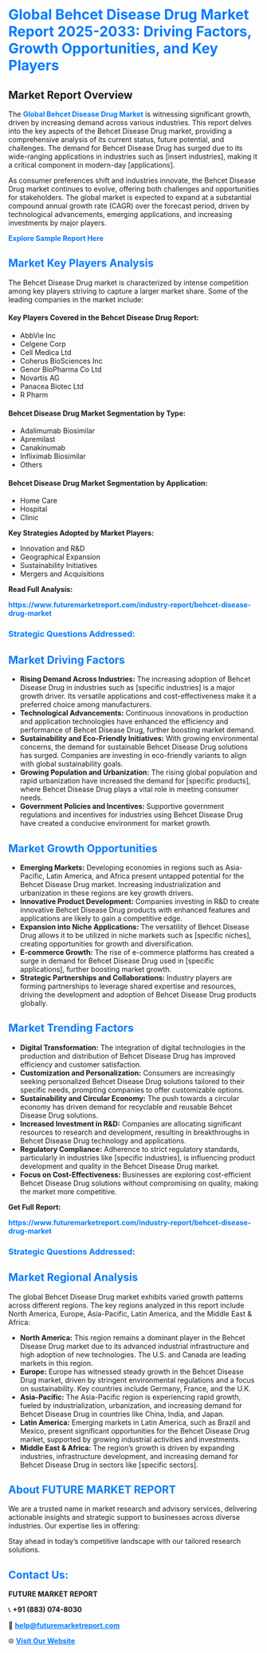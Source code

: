 <h1 style="color: #007BFF;">Global Behcet Disease Drug Market Report 2025-2033: Driving Factors, Growth Opportunities, and Key Players</h1>

<section id="overview">
<h2>Market Report Overview</h2>
<p>The <a href="https://www.futuremarketreport.com/industry-report/behcet-disease-drug-market" style="color: #007BFF; text-decoration: none;"><strong>Global Behcet Disease Drug Market</strong></a> is witnessing significant growth, driven by increasing demand across various industries. This report delves into the key aspects of the Behcet Disease Drug market, providing a comprehensive analysis of its current status, future potential, and challenges. The demand for Behcet Disease Drug has surged due to its wide-ranging applications in industries such as [insert industries], making it a critical component in modern-day [applications].</p>
<p>As consumer preferences shift and industries innovate, the Behcet Disease Drug market continues to evolve, offering both challenges and opportunities for stakeholders. The global market is expected to expand at a substantial compound annual growth rate (CAGR) over the forecast period, driven by technological advancements, emerging applications, and increasing investments by major players.</p>
</section>

<section id="overview">
<p><a href="https://www.futuremarketreport.com/request-sample/reportId=53279" style="color: #007BFF; text-decoration: none;"><strong>Explore Sample Report Here</strong></a></p>
</section>

<section id="key-players">
<h2 style="color: #007BFF;">Market Key Players Analysis</h2>
<p>The Behcet Disease Drug market is characterized by intense competition among key players striving to capture a larger market share. Some of the leading companies in the market include:</p>
<h4>Key Players Covered in the Behcet Disease Drug Report:</h4>
<ul><li>AbbVie Inc</li><li>Celgene Corp</li><li>Cell Medica Ltd</li><li>Coherus BioSciences Inc</li><li>Genor BioPharma Co Ltd</li><li>Novartis AG</li><li>Panacea Biotec Ltd</li><li>R Pharm</li></ul>
<h4>Behcet Disease Drug Market Segmentation by Type:</h4>
<ul><li>Adalimumab Biosimilar</li><li>Apremilast</li><li>Canakinumab</li><li>Infliximab Biosimilar</li><li>Others</li></ul>

<h4>Behcet Disease Drug Market Segmentation by Application:</h4>
<ul><li>Home Care</li><li>Hospital</li><li>Clinic</li></ul>
<p><strong>Key Strategies Adopted by Market Players:</strong></p>
<ul>
<li>Innovation and R&D</li>
<li>Geographical Expansion</li>
<li>Sustainability Initiatives</li>
<li>Mergers and Acquisitions</li>
</ul>
</section>

<section>
<p><strong>Read Full Analysis: </strong></p><a href="https://www.futuremarketreport.com/industry-report/behcet-disease-drug-market" style="color: #007BFF; text-decoration: none;"><strong>https://www.futuremarketreport.com/industry-report/behcet-disease-drug-market</strong></a>
<h3 style="color: #007BFF;">Strategic Questions Addressed:</h3>
</section>

<section id="driving-factors">
<h2 style="color: #007BFF;">Market Driving Factors</h2>
<ul>
<li><strong>Rising Demand Across Industries:</strong> The increasing adoption of Behcet Disease Drug in industries such as [specific industries] is a major growth driver. Its versatile applications and cost-effectiveness make it a preferred choice among manufacturers.</li>
<li><strong>Technological Advancements:</strong> Continuous innovations in production and application technologies have enhanced the efficiency and performance of Behcet Disease Drug, further boosting market demand.</li>
<li><strong>Sustainability and Eco-Friendly Initiatives:</strong> With growing environmental concerns, the demand for sustainable Behcet Disease Drug solutions has surged. Companies are investing in eco-friendly variants to align with global sustainability goals.</li>
<li><strong>Growing Population and Urbanization:</strong> The rising global population and rapid urbanization have increased the demand for [specific products], where Behcet Disease Drug plays a vital role in meeting consumer needs.</li>
<li><strong>Government Policies and Incentives:</strong> Supportive government regulations and incentives for industries using Behcet Disease Drug have created a conducive environment for market growth.</li>
</ul>
</section>

<section id="growth-opportunities">
<h2 style="color: #007BFF;">Market Growth Opportunities</h2>
<ul>
<li><strong>Emerging Markets:</strong> Developing economies in regions such as Asia-Pacific, Latin America, and Africa present untapped potential for the Behcet Disease Drug market. Increasing industrialization and urbanization in these regions are key growth drivers.</li>
<li><strong>Innovative Product Development:</strong> Companies investing in R&D to create innovative Behcet Disease Drug products with enhanced features and applications are likely to gain a competitive edge.</li>
<li><strong>Expansion into Niche Applications:</strong> The versatility of Behcet Disease Drug allows it to be utilized in niche markets such as [specific niches], creating opportunities for growth and diversification.</li>
<li><strong>E-commerce Growth:</strong> The rise of e-commerce platforms has created a surge in demand for Behcet Disease Drug used in [specific applications], further boosting market growth.</li>
<li><strong>Strategic Partnerships and Collaborations:</strong> Industry players are forming partnerships to leverage shared expertise and resources, driving the development and adoption of Behcet Disease Drug products globally.</li>
</ul>
</section>

<section id="trending-factors">
<h2 style="color: #007BFF;">Market Trending Factors</h2>
<ul>
<li><strong>Digital Transformation:</strong> The integration of digital technologies in the production and distribution of Behcet Disease Drug has improved efficiency and customer satisfaction.</li>
<li><strong>Customization and Personalization:</strong> Consumers are increasingly seeking personalized Behcet Disease Drug solutions tailored to their specific needs, prompting companies to offer customizable options.</li>
<li><strong>Sustainability and Circular Economy:</strong> The push towards a circular economy has driven demand for recyclable and reusable Behcet Disease Drug solutions.</li>
<li><strong>Increased Investment in R&D:</strong> Companies are allocating significant resources to research and development, resulting in breakthroughs in Behcet Disease Drug technology and applications.</li>
<li><strong>Regulatory Compliance:</strong> Adherence to strict regulatory standards, particularly in industries like [specific industries], is influencing product development and quality in the Behcet Disease Drug market.</li>
<li><strong>Focus on Cost-Effectiveness:</strong> Businesses are exploring cost-efficient Behcet Disease Drug solutions without compromising on quality, making the market more competitive.</li>
</ul>
</section>

<section>
<p><strong>Get Full Report: </strong></p><a href="https://www.futuremarketreport.com/industry-report/behcet-disease-drug-market" style="color: #007BFF; text-decoration: none;"><strong>https://www.futuremarketreport.com/industry-report/behcet-disease-drug-market</strong></a>
<h3 style="color: #007BFF;">Strategic Questions Addressed:</h3>
</section>


<section id="regional-analysis">
<h2 style="color: #007BFF;">Market Regional Analysis</h2>
<p>The global Behcet Disease Drug market exhibits varied growth patterns across different regions. The key regions analyzed in this report include North America, Europe, Asia-Pacific, Latin America, and the Middle East & Africa:</p>
<ul>
<li><strong>North America:</strong> This region remains a dominant player in the Behcet Disease Drug market due to its advanced industrial infrastructure and high adoption of new technologies. The U.S. and Canada are leading markets in this region.</li>
<li><strong>Europe:</strong> Europe has witnessed steady growth in the Behcet Disease Drug market, driven by stringent environmental regulations and a focus on sustainability. Key countries include Germany, France, and the U.K.</li>
<li><strong>Asia-Pacific:</strong> The Asia-Pacific region is experiencing rapid growth, fueled by industrialization, urbanization, and increasing demand for Behcet Disease Drug in countries like China, India, and Japan.</li>
<li><strong>Latin America:</strong> Emerging markets in Latin America, such as Brazil and Mexico, present significant opportunities for the Behcet Disease Drug market, supported by growing industrial activities and investments.</li>
<li><strong>Middle East & Africa:</strong> The region’s growth is driven by expanding industries, infrastructure development, and increasing demand for Behcet Disease Drug in sectors like [specific sectors].</li>
</ul>
</section>

<footer>
<h2 style="color: #007BFF;">About FUTURE MARKET REPORT</h2>
<p>We are a trusted name in market research and advisory services, delivering actionable insights and strategic support to businesses across diverse industries. Our expertise lies in offering:</p>

<p>Stay ahead in today’s competitive landscape with our tailored research solutions.</p>

<h2 style="color: #007BFF;">Contact Us:</h2>
<p><strong>FUTURE MARKET REPORT</strong></p>
<p>📞 <strong>+91 (883) 074-8030</strong></p>
<p>📧 <strong><a href="mailto:help@futuremarketreport.com" style="color: #007BFF;">help@futuremarketreport.com</a></strong></p>
<p>🌐 <strong><a href="https://www.futuremarketreport.com/" style="color: #007BFF;">Visit Our Website</a></strong></p>
</footer>